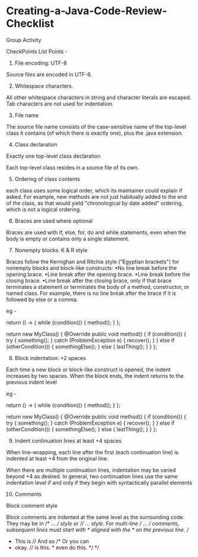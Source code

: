 # Creating-a-Java-Code-Review-Checklist
Group Activity


CheckPoints List Points -


1. File encoding: UTF-8

Source files are encoded in UTF-8.


2.  Whitespace characters.

All other whitespace characters in string and character literals are escaped.
Tab characters are not used for indentation.


3. File name

The source file name consists of the case-sensitive name of the top-level class it contains (of which there is exactly one), plus the .java extension.


4. Class declaration
 
Exactly one top-level class declaration

Each top-level class resides in a source file of its own.


5. Ordering of class contents

each class uses some logical order, which its maintainer could explain if asked. For example, new methods are not just habitually added to the end of the class, as that would yield "chronological by date added" ordering, which is not a logical ordering.

6. Braces are used where optional

Braces are used with if, else, for, do and while statements, even when the body is empty or contains only a single statement.


7. Nonempty blocks: K & R style

Braces follow the Kernighan and Ritchie style ("Egyptian brackets") for nonempty blocks and block-like constructs:
•No line break before the opening brace.
•Line break after the opening brace.
•Line break before the closing brace.
•Line break after the closing brace, only if that brace terminates a statement or terminates the body of a method, constructor, or named class. For example, there is no line break after the brace if it is followed by else or a comma.

eg -

return () -> {
  while (condition()) {
    method();
  }
};

return new MyClass() {
  @Override public void method() {
    if (condition()) {
      try {
        something();
      } catch (ProblemException e) {
        recover();
      }
    } else if (otherCondition()) {
      somethingElse();
    } else {
      lastThing();
    }
  }
};


8. Block indentation: +2 spaces

Each time a new block or block-like construct is opened, the indent increases by two spaces. When the block ends, the indent returns to the previous indent level

eg -

return () -> {
  while (condition()) {
    method();
  }
};

return new MyClass() {
  @Override public void method() {
    if (condition()) {
      try {
        something();
      } catch (ProblemException e) {
        recover();
      }
    } else if (otherCondition()) {
      somethingElse();
    } else {
      lastThing();
    }
  }
};


9. Indent continuation lines at least +4 spaces

When line-wrapping, each line after the first (each continuation line) is indented at least +4 from the original line.

When there are multiple continuation lines, indentation may be varied beyond +4 as desired. In general, two continuation lines use the same indentation level if and only if they begin with syntactically parallel elements


10. Comments

Block comment style

Block comments are indented at the same level as the surrounding code. They may be in /* ... */ style or // ... style. For multi-line /* ... */ comments, subsequent lines must start with * aligned with the * on the previous line.
/*
 * This is          // And so           /* Or you can
 * okay.            // is this.          * even do this. */
 */

